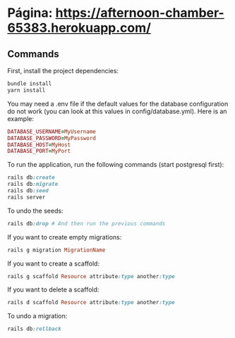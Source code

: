 # Página: https://afternoon-chamber-65383.herokuapp.com/

## Commands

First, install the project dependencies:
```rb
bundle install
yarn install
```

You may need a .env file if the default values for the database configuration do not work (you can look at this values in config/database.yml). Here is an example:
```rb
DATABASE_USERNAME=MyUsername
DATABASE_PASSWORD=MyPassword
DATABASE_HOST=MyHost
DATABASE_PORT=MyPort
```

To run the application, run the following commands (start postgresql first):

```rb
rails db:create
rails db:migrate
rails db:seed
rails server
```

To undo the seeds:
```rb
rails db:drop # And then run the previous commands
```

If you want to create empty migrations:
```rb
rails g migration MigrationName
```

If you want to create a scaffold:
```rb
rails g scaffold Resource attribute:type another:type
```

If you want to delete a scaffold:
```rb
rails d scaffold Resource attribute:type another:type
```

To undo a migration:
```rb
rails db:rollback
```
